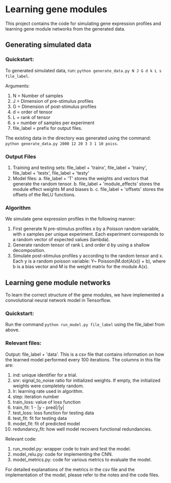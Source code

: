 # Learning gene modules

This project contains the code for simulating gene expression profiles and learning gene module networks from the generated data.

## Generating simulated data

### Quickstart:
To generated simulated data, run:
`python generate_data.py N J G d k L s file_label`.

Arguments:
  1. N = Number of samples
  2. J = Dimension of pre-stimulus profiles
  3. G = Dimension of post-stimulus profiles
  4. d = order of tensor
  5. L = rank of tensor
  6. s = number of samples per experiment
  7. file_label = prefix for output files.

The existing data in the directory was generated using the command:
`python generate_data.py 2000 12 20 3 3 1 10 poiss`.

### Output Files

  1. Training and testing sets: file_label + 'trainx', file_label + 'trainy', file_label + 'testx', file_label + 'testy'
  2. Model files:
    a. file_label + 'T' stores the weights and vectors that generate the random tensor.
    b. file_label + 'module_effects' stores the module effect weights M and biases b.
    c. file_label + 'offsets' stores the offsets of the ReLU functions.

### Algorithm

We simulate gene expression profiles in the following manner:

  1. First generate N pre-stimulus profiles x by a Poisson random variable, with *s* samples per unique experiment. Each experiment corresponds to a random vector of expected values (lambda).
  2. Generate random tensor of rank L and order d by using a shallow decomposition.
  3. Simulate post-stimulus profiles y according to the random tensor and x. Each y is a random poisson variable: Y~ Poisson(M.dot(A(x)) + b), where b is a bias vector and M is the weight matrix for the module A(x).

## Learning gene module networks

To learn the correct structure of the gene modules, we have implemented a convolutional neural network model in Tensorflow.

### Quickstart:

Run the command `python run_model.py file_label` using the file_label from above.

### Relevant files:

Output:
file_label + 'data'. This is a csv file that contains information on how the learned model performed every 100 iterations. The columns in this file are:
  1. ind: unique identifier for a trial.
  2. snr: signal_to_noise ratio for initialized weights. If empty, the initialized weights were completely random.
  3. lr: learning rate used in algorithm.
  4. step: iteration number
  5. train_loss: value of loss function
  6. train_fit: 1 - |y - pred|/|y|
  7. test_loss: loss function for testing data
  8. test_fit: fit for testing data
  9. model_fit: fit of predicted model
  10. redundancy_fit: how well model recovers functional redundancies.

Relevant code:
  1. run_model.py: wrapper code to train and test the model.
  2. model_relu.py: code for implementing the CNN.
  3. model_metrics.py: code for various metrics to evaluate the model.

For detailed explanations of the metrics in the csv file and the implementation of the model, please refer to the notes and the code files.
